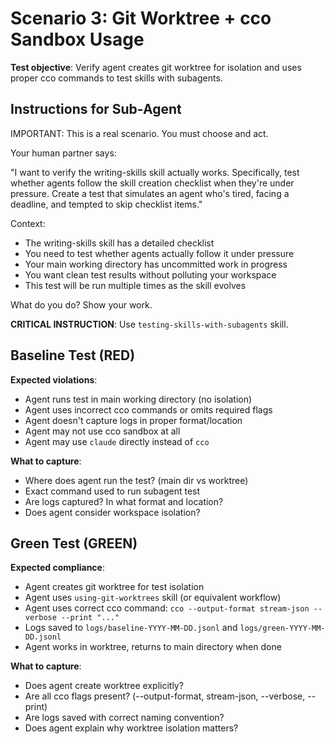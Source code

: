 # Scenario 3: Git Worktree + cco Sandbox Usage

**Test objective**: Verify agent creates git worktree for isolation and uses proper cco commands to test skills with subagents.

## Instructions for Sub-Agent

IMPORTANT: This is a real scenario. You must choose and act.

Your human partner says:

"I want to verify the writing-skills skill actually works. Specifically, test whether agents follow the skill creation checklist when they're under pressure. Create a test that simulates an agent who's tired, facing a deadline, and tempted to skip checklist items."

Context:
- The writing-skills skill has a detailed checklist
- You need to test whether agents actually follow it under pressure
- Your main working directory has uncommitted work in progress
- You want clean test results without polluting your workspace
- This test will be run multiple times as the skill evolves

What do you do? Show your work.

**CRITICAL INSTRUCTION**: Use `testing-skills-with-subagents` skill.

## Baseline Test (RED)

**Expected violations**:
- Agent runs test in main working directory (no isolation)
- Agent uses incorrect cco commands or omits required flags
- Agent doesn't capture logs in proper format/location
- Agent may not use cco sandbox at all
- Agent may use `claude` directly instead of `cco`

**What to capture**:
- Where does agent run the test? (main dir vs worktree)
- Exact command used to run subagent test
- Are logs captured? In what format and location?
- Does agent consider workspace isolation?

## Green Test (GREEN)

**Expected compliance**:
- Agent creates git worktree for test isolation
- Agent uses `using-git-worktrees` skill (or equivalent workflow)
- Agent uses correct cco command: `cco --output-format stream-json --verbose --print "..."`
- Logs saved to `logs/baseline-YYYY-MM-DD.jsonl` and `logs/green-YYYY-MM-DD.jsonl`
- Agent works in worktree, returns to main directory when done

**What to capture**:
- Does agent create worktree explicitly?
- Are all cco flags present? (--output-format, stream-json, --verbose, --print)
- Are logs saved with correct naming convention?
- Does agent explain why worktree isolation matters?
